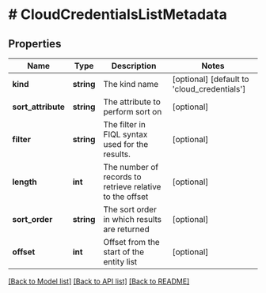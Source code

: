 # # CloudCredentialsListMetadata

## Properties

Name | Type | Description | Notes
------------ | ------------- | ------------- | -------------
**kind** | **string** | The kind name | [optional] [default to 'cloud_credentials']
**sort_attribute** | **string** | The attribute to perform sort on | [optional]
**filter** | **string** | The filter in FIQL syntax used for the results. | [optional]
**length** | **int** | The number of records to retrieve relative to the offset | [optional]
**sort_order** | **string** | The sort order in which results are returned | [optional]
**offset** | **int** | Offset from the start of the entity list | [optional]

[[Back to Model list]](../../README.md#models) [[Back to API list]](../../README.md#endpoints) [[Back to README]](../../README.md)
